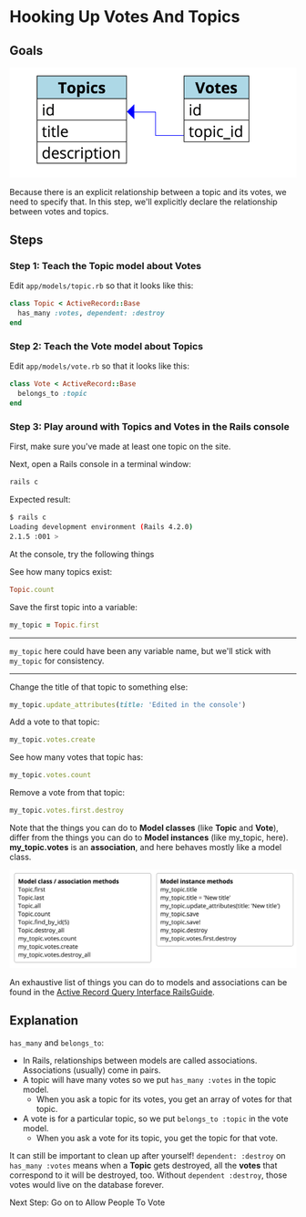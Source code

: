 # Hooking Up Votes And Topics

## Goals
  ![Association between Topics and Votes](images/topics_votes_associations.png)

Because there is an explicit relationship between a topic and its votes, we need to specify that. In this step, we'll explicitly declare the relationship between votes and topics.

## Steps
### Step 1: Teach the Topic model about Votes
Edit `app/models/topic.rb` so that it looks like this:

```ruby
class Topic < ActiveRecord::Base
  has_many :votes, dependent: :destroy
end
```

### Step 2: Teach the Vote model about Topics
Edit `app/models/vote.rb` so that it looks like this:

```ruby
class Vote < ActiveRecord::Base
  belongs_to :topic
end
```

### Step 3: Play around with Topics and Votes in the Rails console
First, make sure you've made at least one topic on the site.

Next, open a Rails console in a terminal window:
```bash
rails c
```
Expected result:
```bash
$ rails c
Loading development environment (Rails 4.2.0)
2.1.5 :001 >
```
At the console, try the following things

See how many topics exist:

```ruby
Topic.count
```

Save the first topic into a variable:

```ruby
my_topic = Topic.first
```

---

`my_topic` here could have been any variable name, but we'll stick with `my_topic` for consistency.

---

Change the title of that topic to something else:
```ruby
my_topic.update_attributes(title: 'Edited in the console')
```

Add a vote to that topic:

```ruby
my_topic.votes.create
```

See how many votes that topic has:

```ruby
my_topic.votes.count
```

Remove a vote from that topic:

```ruby
my_topic.votes.first.destroy
```

Note that the things you can do to __Model classes__ (like __Topic__ and __Vote__), differ from the things you can do to __Model instances__ (like my_topic, here). __my_topic.votes__ is an __association__, and here behaves mostly like a model class.

![Table with model associations and instance methods](images/associations_and_methods.png)

An exhaustive list of things you can do to models and associations can be found in the [Active Record Query Interface RailsGuide](http://guides.rubyonrails.org/active_record_querying.html).

## Explanation
`has_many` and `belongs_to`:

* In Rails, relationships between models are called associations.
Associations (usually) come in pairs.
* A topic will have many votes so we put `has_many :votes` in the topic model.
  * When you ask a topic for its votes, you get an array of votes for that topic.
* A vote is for a particular topic, so we put `belongs_to :topic` in the vote model.
  * When you ask a vote for its topic, you get the topic for that vote.

It can still be important to clean up after yourself! `dependent: :destroy` on `has_many :votes` means when a __Topic__ gets destroyed, all the __votes__ that correspond to it will be destroyed, too. Without `dependent :destroy`, those votes would live on the database forever.

Next Step:
Go on to Allow People To Vote
